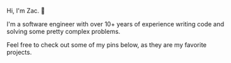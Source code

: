 Hi, I'm Zac. 👋

I'm a software engineer with over 10+ years of experience writing code and solving some pretty complex problems.

Feel free to check out some of my pins below, as they are my favorite projects.

